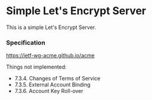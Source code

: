 # Simple Let's Encrypt Server

This is a simple Let's Encrypt Server.

### Specification

https://ietf-wg-acme.github.io/acme

Things not implemented:

* 7.3.4. Changes of Terms of Service
* 7.3.5. External Account Binding
* 7.3.6. Account Key Roll-over
